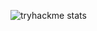 ![tryhackme stats](https://raw.githubusercontent.com/Thalindor/Thalindor/master/assets/thm_propic.png)

